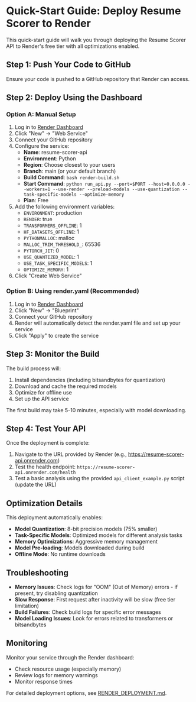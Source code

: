 # Quick-Start Guide: Deploy Resume Scorer to Render

This quick-start guide will walk you through deploying the Resume Scorer API to Render's free tier with all optimizations enabled.

## Step 1: Push Your Code to GitHub

Ensure your code is pushed to a GitHub repository that Render can access.

## Step 2: Deploy Using the Dashboard

### Option A: Manual Setup

1. Log in to [Render Dashboard](https://dashboard.render.com/)
2. Click "New" → "Web Service"
3. Connect your GitHub repository
4. Configure the service:
    - **Name**: resume-scorer-api
    - **Environment**: Python
    - **Region**: Choose closest to your users
    - **Branch**: main (or your default branch)
    - **Build Command**: `bash render-build.sh`
    - **Start Command**: `python run_api.py --port=$PORT --host=0.0.0.0 --workers=1 --use-render --preload-models --use-quantization --task-specific-models --optimize-memory`
    - **Plan**: Free
5. Add the following environment variables:
    - `ENVIRONMENT`: production
    - `RENDER`: true
    - `TRANSFORMERS_OFFLINE`: 1
    - `HF_DATASETS_OFFLINE`: 1
    - `PYTHONMALLOC`: malloc
    - `MALLOC_TRIM_THRESHOLD_`: 65536
    - `PYTORCH_JIT`: 0
    - `USE_QUANTIZED_MODEL`: 1
    - `USE_TASK_SPECIFIC_MODELS`: 1
    - `OPTIMIZE_MEMORY`: 1
6. Click "Create Web Service"

### Option B: Using render.yaml (Recommended)

1. Log in to [Render Dashboard](https://dashboard.render.com/)
2. Click "New" → "Blueprint"
3. Connect your GitHub repository
4. Render will automatically detect the render.yaml file and set up your service
5. Click "Apply" to create the service

## Step 3: Monitor the Build

The build process will:

1. Install dependencies (including bitsandbytes for quantization)
2. Download and cache the required models
3. Optimize for offline use
4. Set up the API service

The first build may take 5-10 minutes, especially with model downloading.

## Step 4: Test Your API

Once the deployment is complete:

1. Navigate to the URL provided by Render (e.g., https://resume-scorer-api.onrender.com)
2. Test the health endpoint: `https://resume-scorer-api.onrender.com/health`
3. Test a basic analysis using the provided `api_client_example.py` script (update the URL)

## Optimization Details

This deployment automatically enables:

-   **Model Quantization**: 8-bit precision models (75% smaller)
-   **Task-Specific Models**: Optimized models for different analysis tasks
-   **Memory Optimizations**: Aggressive memory management
-   **Model Pre-loading**: Models downloaded during build
-   **Offline Mode**: No runtime downloads

## Troubleshooting

-   **Memory Issues**: Check logs for "OOM" (Out of Memory) errors - if present, try disabling quantization
-   **Slow Response**: First request after inactivity will be slow (free tier limitation)
-   **Build Failures**: Check build logs for specific error messages
-   **Model Loading Issues**: Look for errors related to transformers or bitsandbytes

## Monitoring

Monitor your service through the Render dashboard:

-   Check resource usage (especially memory)
-   Review logs for memory warnings
-   Monitor response times

For detailed deployment options, see [RENDER_DEPLOYMENT.md](RENDER_DEPLOYMENT.md).
